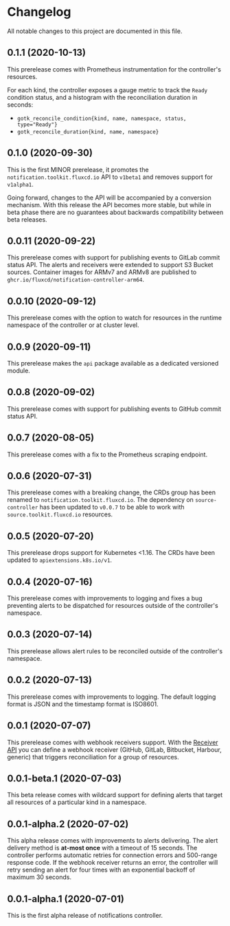 # Changelog

All notable changes to this project are documented in this file.

## 0.1.1 (2020-10-13)

This prerelease comes with Prometheus instrumentation for the controller's resources.

For each kind, the controller exposes a gauge metric to track the `Ready` condition status,
and a histogram with the reconciliation duration in seconds:

* `gotk_reconcile_condition{kind, name, namespace, status, type="Ready"}`
* `gotk_reconcile_duration{kind, name, namespace}`

## 0.1.0 (2020-09-30)

This is the first MINOR prerelease, it promotes the
`notification.toolkit.fluxcd.io` API to `v1beta1`
and removes support for `v1alpha1`.

Going forward, changes to the API will be accompanied by a conversion
mechanism. With this release the API becomes more stable, but while in
beta phase there are no guarantees about backwards compatibility
between beta releases.

## 0.0.11 (2020-09-22)

This prerelease comes with support for publishing events
to GitLab commit status API.
The alerts and receivers were extended to support
S3 Bucket sources.
Container images for ARMv7 and ARMv8 are published to
`ghcr.io/fluxcd/notification-controller-arm64`.

## 0.0.10 (2020-09-12)

This prerelease comes with the option to watch for resources
in the runtime namespace of the controller or at cluster level.

## 0.0.9 (2020-09-11)

This prerelease makes the `api` package available as
a dedicated versioned module.

## 0.0.8 (2020-09-02)

This prerelease comes with support for publishing events
to GitHub commit status API.

## 0.0.7 (2020-08-05)

This prerelease comes with a fix to the Prometheus scraping endpoint.

## 0.0.6 (2020-07-31)

This prerelease comes with a breaking change, the CRDs group
has been renamed to `notification.toolkit.fluxcd.io`.
The dependency on `source-controller` has been updated to `v0.0.7` to
be able to work with `source.toolkit.fluxcd.io` resources.

## 0.0.5 (2020-07-20)

This prerelease drops support for Kubernetes <1.16.
The CRDs have been updated to `apiextensions.k8s.io/v1`.

## 0.0.4 (2020-07-16)

This prerelease comes with improvements to logging and
fixes a bug preventing alerts to be dispatched for resources
outside of the controller's namespace.

## 0.0.3 (2020-07-14)

This prerelease allows alert rules to be reconciled
outside of the controller's namespace.

## 0.0.2 (2020-07-13)

This prerelease comes with improvements to logging.
The default logging format is JSON and the timestamp format is ISO8601.

## 0.0.1 (2020-07-07)

This prerelease comes with webhook receivers support.
With the [Receiver API](https://github.com/fluxcd/notification-controller/blob/v0.0.1/docs/spec/v1alpha1/receiver.md)
you can define a webhook receiver (GitHub, GitLab, Bitbucket, Harbour, generic)
that triggers reconciliation for a group of resources.

## 0.0.1-beta.1 (2020-07-03)

This beta release comes with wildcard support for defining alerts
that target all resources of a particular kind in a namespace.

## 0.0.1-alpha.2 (2020-07-02)

This alpha release comes with improvements to alerts delivering.
The alert delivery method is **at-most once** with a timeout of 15 seconds.
The controller performs automatic retries for connection errors and 500-range response code.
If the webhook receiver returns an error, the controller will retry sending an alert for
four times with an exponential backoff of maximum 30 seconds.

## 0.0.1-alpha.1 (2020-07-01)

This is the first alpha release of notifications controller.

